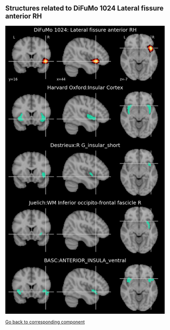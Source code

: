 


## Structures related to DiFuMo 1024 Lateral fissure anterior RH

![551](551.jpg "Structures related to DiFuMo 1024 Lateral fissure anterior RH")

[Go back to corresponding component](https://parietal-inria.github.io/DiFuMo/1024/html/551.html)